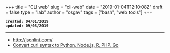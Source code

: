 
+++
title = "CLI web"
slug = "cli-web"
date = "2019-01-04T12:10:08Z"
draft = false
type = "lab"
author = "osgav"
tags = ["bash", "web tools"]
+++

**`created: 04/01/2019`**<br />
**`updated: 09/03/2019`**

---

- http://jsonlint.com/
- [Convert curl syntax to Python, Node.js, R, PHP, Go](https://curl.trillworks.com/)
